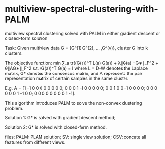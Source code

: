 # multiview-spectral-clustering-with-PALM
multiview spectral clustering solved with PALM in either gradient descent or closed-form solution

Task: Given multiview data G = {G^(1),G^(2), ... ,G^(v)}, cluster G into k clusters.

The objective function:
min ∑_a tr((G(a))^T L(a) G(a)) + λ∥G(a) −G∗∥_F^2 + θ∥AG∗∥_F^2    s.t. (G(a))^T G(a) = I
where L = D-W denotes the Laplace matrix, G* denotes the consensus matrix, and A represents the pair representation matrix of certain samples in the same cluster.

E.g. A = [1 -1 0 0 0 0 0 0 0 0; 0 0 0 1 -1 0 0 0 0 0; 0 0 1 0 0 -1 0 0 0 0; 0 0 0 0 0 0 1 -1 0 0; 0 0 0 0 0 0 0 0 1 -1].


This algorithm introduces PALM to solve the non-convex clustering problem.

Solution 1: G* is solved with gradient descent method;

Solution 2: G* is solved with closed-form method.


files:
PALM: PLAM solution;
SV: single view solution;
CSV: concate all features from different views.
